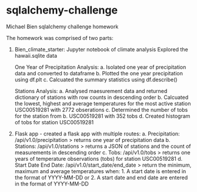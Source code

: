 # sqlalchemy-challenge
Michael Bien sqlalchemy challenge homework

The homework was comprised of two parts:

1. Bien_climate_starter: Jupyter notebook of climate analysis
    Explored the hawaii.sqlite data
    
    One Year of Precipitation Analysis:
    a. Isolated one year of precipitation data and converted to dataframe
    b. Plotted the one year precipitation using df.plt
    c. Calcuated the summary statistics using df.describe()

    Stations Analysis:
    a. Analysed maesurement data and returned dictionary of stations with row counts in descending order
    b. Calcuated the lowest, highest and average temperatures for the most active station USC00519281 with 2772 obserations
    c. Determined the number of tobs for the station from b. USC00519281 with 352 tobs
    d. Created histogram of tobs for station USC00519281

2. Flask app - created a flask app with multiple routes:
    a. Precipitation: /api/v1.0/precipitation > returns one year of precipitation data
    b. Stations: /api/v1.0/stations > returns a JSON of stations and the count of measurements in descending order
    c. Tobs: /api/v1.0/tobs > returns one years of temperature observations (tobs) for station USC00519281
    d. Start Date End Date: /api/v1.0/start_date/end_date > return the minimum, maximum and average temperatures when:
        1. A start date is entered in the format of YYYY-MM-DD
        or
        2. A start date and end date are entered in the format of YYYY-MM-DD





